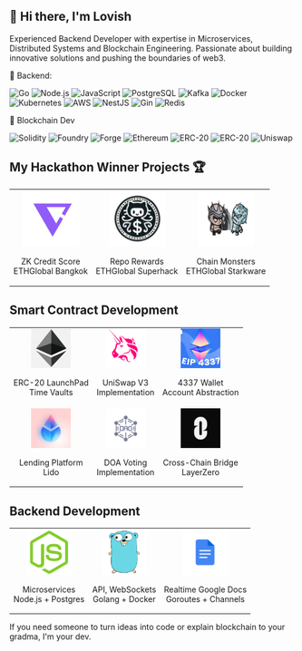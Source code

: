 ## 👋 Hi there, I'm Lovish
Experienced Backend Developer with expertise in Microservices, Distributed Systems and Blockchain Engineering. Passionate about building innovative solutions and pushing the boundaries of web3.

🚀 Backend:

![Go](https://img.shields.io/badge/Code-Golang-informational?style=flat&logo=go&color=00ADD8)
![Node.js](https://img.shields.io/badge/Code-Node.js-informational?style=flat&logo=node.js&color=339933)
![JavaScript](https://img.shields.io/badge/Code-JavaScript-informational?style=flat&logo=javascript&color=F7DF1E)
![PostgreSQL](https://img.shields.io/badge/Database-PostgreSQL-informational?style=flat&logo=postgresql&color=336791)
![Kafka](https://img.shields.io/badge/Messaging-Kafka-informational?style=flat&logo=apache-kafka&color=231F20)
![Docker](https://img.shields.io/badge/Tool-Docker-informational?style=flat&logo=docker&color=2496ED)
![Kubernetes](https://img.shields.io/badge/Tool-Kubernetes-informational?style=flat&logo=kubernetes&color=326CE5)
![AWS](https://img.shields.io/badge/Cloud-AWS-informational?style=flat&logo=amazon-aws&color=232F3E)
![NestJS](https://img.shields.io/badge/Framework-Nest.js-informational?style=flat&logo=nestjs&color=E0234E)
![Gin](https://img.shields.io/badge/Framework-Gin-informational?style=flat&logo=go&color=00ADD8)
![Redis](https://img.shields.io/badge/Cache-Redis-informational?style=flat&logo=redis&color=DC382D)

🔗 Blockchain Dev

![Solidity](https://img.shields.io/badge/Code-Solidity-informational?style=flat&logo=solidity&color=363636)
![Foundry](https://img.shields.io/badge/Framework-Foundry-informational?style=flat&logo=ethereum&color=3C3C3D)
![Forge](https://img.shields.io/badge/Tool-Forge-informational?style=flat&logo=ethereum&color=3C3C3D)
![Ethereum](https://img.shields.io/badge/Dev-Ethereum-informational?style=flat&logo=ethereum&color=3C3C3D)
![ERC-20](https://img.shields.io/badge/Token-ERC--20-informational?style=flat&logo=ethereum&color=3C3C3D)
![ERC-20](https://img.shields.io/badge/Token-Bridges-informational?style=flat&logo=ethereum&color=3C3C3D)
![Uniswap](https://img.shields.io/badge/Dev-Uniswap-informational?style=flat&logo=ethereum&color=3C3C3D)

## My Hackathon Winner Projects 🏆
<div align="left">
  <table>
    <tr>
      <td onclick="window.open('https://ethglobal.com/showcase/zk-credit-score-pa7r4', '_blank')" style="cursor:pointer;">
        <a href="https://ethglobal.com/showcase/zk-credit-score-pa7r4" target="_blank" style="text-decoration:none; color:inherit;">
          <div align="center">
            <img src="default.png" alt="ZK Credit Score" width="100px" height="100px"/>
            <p align="center" style="text-decoration:none;">
              ZK Credit Score<br/>
              ETHGlobal Bangkok
            </p>
          </div>
        </a>
      </td>
      <td onclick="window.open('https://ethglobal.com/showcase/repo-rewards-su0bh', '_blank')" style="cursor:pointer;">
        <a href="https://ethglobal.com/showcase/repo-rewards-su0bh" target="_blank" style="text-decoration:none; color:inherit;">
          <div align="center">
            <img src="repo_rewards_without_bg.webp" alt="Repo Rewards" width="100px" height="100px"/>
            <p align="center">
              Repo Rewards<br/>
              ETHGlobal Superhack
            </p>
          </div>
        </a>
      </td>
      <td onclick="window.open('https://ethglobal.com/showcase/chain-monsters-o26dw', '_blank')" style="cursor:pointer;">
        <a href="https://ethglobal.com/showcase/chain-monsters-o26dw" target="_blank" style="text-decoration:none; color:inherit;">
          <div align="center">
            <img src="CHAIN__1_-removebg-preview.png" alt="Chain Monsters" width="100px" height="100px"/>
            <p align="center">
              Chain Monsters<br/>
              ETHGlobal Starkware
            </p>
          </div>
        </a>
      </td>
    </tr>
  </table>
</div>

## Smart Contract Development

<div align="left">
  <table>
    <tr>
      <td onclick="window.open('https://ethglobal.com/showcase/zk-credit-score-pa7r4', '_blank')" style="cursor:pointer;">
        <a href="https://ethglobal.com/showcase/zk-credit-score-pa7r4" target="_blank" style="text-decoration:none; color:inherit;">
          <div align="center">
            <img src="png-transparent-bitcoin-ethereum-neo-decentralized-application-blockchain-ethereum-classic-erc20-initial-coin-offering.png" alt="ZK Credit Score" width="70px" height="70px"/>
            <p align="center" style="text-decoration:none;">
              ERC-20 LaunchPad<br/>Time Vaults
            </p>
          </div>
        </a>
      </td>
       <td onclick="window.open('https://ethglobal.com/showcase/chain-monsters-o26dw', '_blank')" style="cursor:pointer;">
        <a href="https://ethglobal.com/showcase/chain-monsters-o26dw" target="_blank" style="text-decoration:none; color:inherit;">
          <div align="center">
            <img src="1200px-Uniswap_Logo.svg.png" alt="Chain Monsters" width="70px" height="70px"/>
            <p align="center">
              UniSwap V3</br>Implementation
            </p>
          </div>
        </a>
      </td>
      <td onclick="window.open('https://ethglobal.com/showcase/repo-rewards-su0bh', '_blank')" style="cursor:pointer;">
        <a href="https://ethglobal.com/showcase/repo-rewards-su0bh" target="_blank" style="text-decoration:none; color:inherit;">
          <div align="center">
            <img src="image (1).png" alt="Repo Rewards" width="70px" height="70px"/>
            <p align="center">
              4337 Wallet</br>Account Abstraction
            </p>
          </div>
        </a>
      </td>
    </tr>
    <tr>
      <td onclick="window.open('https://ethglobal.com/showcase/zk-credit-score-pa7r4', '_blank')" style="cursor:pointer;">
        <a href="https://ethglobal.com/showcase/zk-credit-score-pa7r4" target="_blank" style="text-decoration:none; color:inherit;">
          <div align="center">
            <img src="G2czctJJ_400x400.jpg" alt="ZK Credit Score" width="70px" height="70px"/>
            <p align="center" style="text-decoration:none;">
              Lending Platform</br>Lido
            </p>
          </div>
        </a>
      </td>
      <td onclick="window.open('https://ethglobal.com/showcase/zk-credit-score-pa7r4', '_blank')" style="cursor:pointer;">
        <a href="https://ethglobal.com/showcase/zk-credit-score-pa7r4" target="_blank" style="text-decoration:none; color:inherit;">
          <div align="center">
            <img src="dao-line-icon-decentralized-autonomous-600nw-2190817317.webp" alt="ZK Credit Score" width="70px" height="70px"/>
            <p align="center" style="text-decoration:none;">
              DOA Voting</br>Implementation
            </p>
          </div>
        </a>
      </td>
      <td onclick="window.open('https://ethglobal.com/showcase/zk-credit-score-pa7r4', '_blank')" style="cursor:pointer;">
        <a href="https://ethglobal.com/showcase/zk-credit-score-pa7r4" target="_blank" style="text-decoration:none; color:inherit;">
          <div align="center">
            <img src="KFPeM667_400x400.jpg" alt="ZK Credit Score" width="70px" height="70px"/>
            <p align="center" style="text-decoration:none;">
              Cross-Chain Bridge</br>LayerZero
            </p>
          </div>
        </a>
      </td>
    </tr>
  </table>
</div>

## Backend Development
   <div align="left">
  <table>
    <tr>
      <td onclick="window.open('https://ethglobal.com/showcase/zk-credit-score-pa7r4', '_blank')" style="cursor:pointer;">
        <a href="https://ethglobal.com/showcase/zk-credit-score-pa7r4" target="_blank" style="text-decoration:none; color:inherit;">
          <div align="center">
            <img src="images.png" alt="ZK Credit Score" width="80px" height="80px"/>
            <p align="center" style="text-decoration:none;">
              Microservices<br/>
              Node.js + Postgres
            </p>
          </div>
        </a>
      </td>
      <td onclick="window.open('https://ethglobal.com/showcase/repo-rewards-su0bh', '_blank')" style="cursor:pointer;">
        <a href="https://ethglobal.com/showcase/repo-rewards-su0bh" target="_blank" style="text-decoration:none; color:inherit;">
          <div align="center">
            <img src="images (1).png" alt="Repo Rewards" width="80px" height="80px"/>
            <p align="center">
              API, WebSockets<br/>
              Golang + Docker
            </p>
          </div>
        </a>
      </td>
      <td onclick="window.open('https://ethglobal.com/showcase/chain-monsters-o26dw', '_blank')" style="cursor:pointer;">
        <a href="https://ethglobal.com/showcase/chain-monsters-o26dw" target="_blank" style="text-decoration:none; color:inherit;">
          <div align="center">
            <img src="394f0af82bf84be791633e850dd91e30.jpg" alt="Chain Monsters" width="80px" height="80px"/>
            <p align="center">
              Realtime Google Docs<br/>
              Goroutes + Channels
            </p>
          </div>
        </a>
      </td>
    </tr>
  </table>
</div>
  </table>
</div>




If you need someone to turn ideas into code or explain blockchain to your gradma, I'm your dev.
